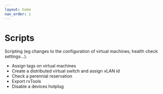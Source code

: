 ```yaml
---
layout: home
nav_order: 1
---
```


Scripts
=======

Scripting (eg changes to the configuration of virtual machines; health check settings...).

- Assign tags on virtual machines
- Create a distributed virtual switch and assign vLAN id
- Check a perennial reservation
- Export rvTools
- Disable a devices hotplug
